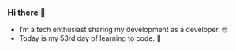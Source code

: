 ### Hi there 👋

- I’m a tech enthusiast sharing my development as a developer. 🤓
- Today is my 53rd day of learning to code. 🚀 

